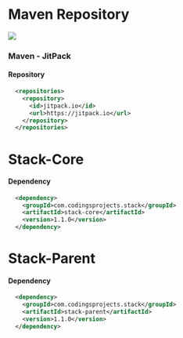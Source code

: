 # Maven Repository

[![](https://jitpack.io/v/com.codingsprojects/stack.svg)](https://jitpack.io/#com.codingsprojects/stack)

### Maven - JitPack

#### Repository
```xml
  <repositories>
    <repository>
      <id>jitpack.io</id>
      <url>https://jitpack.io</url>
    </repository>
  </repositories>
```

# Stack-Core

#### Dependency
```xml
  <dependency>
    <groupId>com.codingsprojects.stack</groupId>
    <artifactId>stack-core</artifactId>
    <version>1.1.0</version>
  </dependency>
```

# Stack-Parent

#### Dependency
```xml
  <dependency>
    <groupId>com.codingsprojects.stack</groupId>
    <artifactId>stack-parent</artifactId>
    <version>1.1.0</version>
  </dependency>
```
